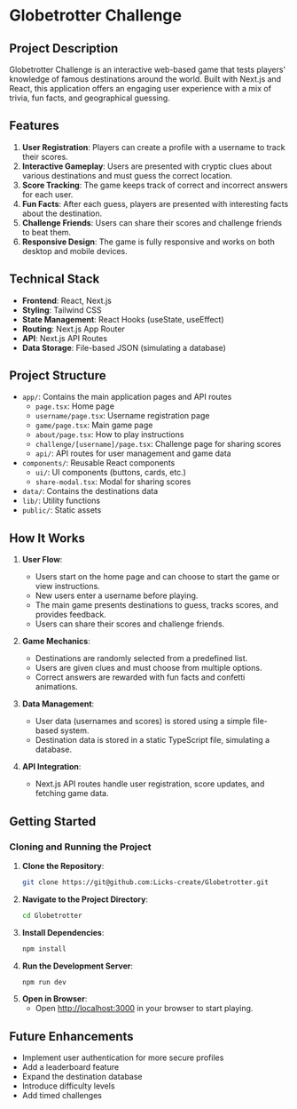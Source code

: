 # Globetrotter Challenge

## Project Description

Globetrotter Challenge is an interactive web-based game that tests players' knowledge of famous destinations around the world. Built with Next.js and React, this application offers an engaging user experience with a mix of trivia, fun facts, and geographical guessing.

## Features

1. **User Registration**: Players can create a profile with a username to track their scores.
2. **Interactive Gameplay**: Users are presented with cryptic clues about various destinations and must guess the correct location.
3. **Score Tracking**: The game keeps track of correct and incorrect answers for each user.
4. **Fun Facts**: After each guess, players are presented with interesting facts about the destination.
5. **Challenge Friends**: Users can share their scores and challenge friends to beat them.
6. **Responsive Design**: The game is fully responsive and works on both desktop and mobile devices.

## Technical Stack

- **Frontend**: React, Next.js
- **Styling**: Tailwind CSS
- **State Management**: React Hooks (useState, useEffect)
- **Routing**: Next.js App Router
- **API**: Next.js API Routes
- **Data Storage**: File-based JSON (simulating a database)

## Project Structure

- `app/`: Contains the main application pages and API routes
  - `page.tsx`: Home page
  - `username/page.tsx`: Username registration page
  - `game/page.tsx`: Main game page
  - `about/page.tsx`: How to play instructions
  - `challenge/[username]/page.tsx`: Challenge page for sharing scores
  - `api/`: API routes for user management and game data
- `components/`: Reusable React components
  - `ui/`: UI components (buttons, cards, etc.)
  - `share-modal.tsx`: Modal for sharing scores
- `data/`: Contains the destinations data
- `lib/`: Utility functions
- `public/`: Static assets

## How It Works

1. **User Flow**:
   - Users start on the home page and can choose to start the game or view instructions.
   - New users enter a username before playing.
   - The main game presents destinations to guess, tracks scores, and provides feedback.
   - Users can share their scores and challenge friends.

2. **Game Mechanics**:
   - Destinations are randomly selected from a predefined list.
   - Users are given clues and must choose from multiple options.
   - Correct answers are rewarded with fun facts and confetti animations.

3. **Data Management**:
   - User data (usernames and scores) is stored using a simple file-based system.
   - Destination data is stored in a static TypeScript file, simulating a database.

4. **API Integration**:
   - Next.js API routes handle user registration, score updates, and fetching game data.

## Getting Started

### Cloning and Running the Project

1. **Clone the Repository**:
   ```sh
   git clone https://git@github.com:Licks-create/Globetrotter.git
   ```
2. **Navigate to the Project Directory**:
   ```sh
   cd Globetrotter
   ```
3. **Install Dependencies**:
   ```sh
   npm install
   ```
4. **Run the Development Server**:
   ```sh
   npm run dev
   ```
5. **Open in Browser**:
   - Open [http://localhost:3000](http://localhost:3000) in your browser to start playing.

## Future Enhancements

- Implement user authentication for more secure profiles
- Add a leaderboard feature
- Expand the destination database
- Introduce difficulty levels
- Add timed challenges
